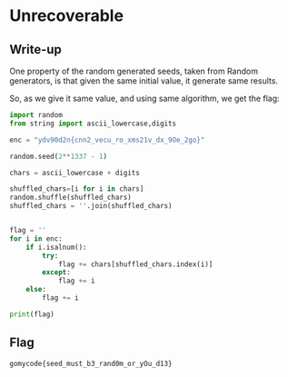 # Unrecoverable

## Write-up

One property of the random generated seeds, taken from Random generators, is that given the same initial value, it generate same results.

So, as we give it same value, and using same algorithm, we get the flag:



```python
import random 
from string import ascii_lowercase,digits

enc = "ydv90d2n{cnn2_vecu_ro_xms21v_dx_9Oe_2go}"

random.seed(2**1337 - 1)

chars = ascii_lowercase + digits 

shuffled_chars=[i for i in chars]
random.shuffle(shuffled_chars)
shuffled_chars = ''.join(shuffled_chars)


flag = ''
for i in enc:
    if i.isalnum():
        try:
            flag += chars[shuffled_chars.index(i)]
        except: 
            flag += i
    else:
        flag += i

print(flag)
```

## Flag

`gomycode{seed_must_b3_rand0m_or_yOu_d13}`
